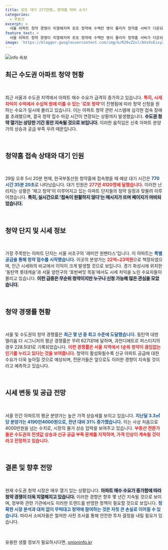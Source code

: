 ```yaml
---
title: 로또 대기 277만명… 청약홈 마비 소식!
categories:
  - 부동산
excerpt: >
  서울 아파트 청약 경쟁이 치열해지며 로또 청약에 수백만 명이 몰리자 청약홈 서버가 다운되는 사태가 발생했습니다. 시세 차익 기대감에 청약 수요가 폭발하며 접수 마감이 연장되었습니다. 미래의 아파트 공급 부족 우려가 더해지면서 수도권의 청약 시장 과열은 계속될 전망입니다.
feature_text: >
  서울 아파트 청약 경쟁이 치열해지며 로또 청약에 수백만 명이 몰리자 청약홈 서버가 다운되는 사태가 발생했습니다. 시세 차익 기대감에 청약 수요가 폭발하며 접수 마감이 연장되었습니다. 미래의 아파트 공급 부족 우려가 더해지면서 수도권의 청약 시장 과열은 계속될 전망입니다.
image: 'https://blogger.googleusercontent.com/img/b/R29vZ2xl/AVvXsEixyZcFfHzMRdzZMjFBmAUKJYCLCGyLL1o632UiGVXcaFdKo_bkvkuCioo0uUKlGfBVcT3P84aROyZIXSBEx3Aw5nCQ3pTgDom1WDC4m8eifvWiAmWEEVb4x6G_l8C0QH225ldMjyaFvpxGEBGNO37VmDTDMHGhJPq73UglMfDca1-0aw/s1600/blogspot.png'
---
```


<p><img src="https://blogger.googleusercontent.com/img/b/R29vZ2xl/AVvXsEixyZcFfHzMRdzZMjFBmAUKJYCLCGyLL1o632UiGVXcaFdKo_bkvkuCioo0uUKlGfBVcT3P84aROyZIXSBEx3Aw5nCQ3pTgDom1WDC4m8eifvWiAmWEEVb4x6G_l8C0QH225ldMjyaFvpxGEBGNO37VmDTDMHGhJPq73UglMfDca1-0aw/s1600/blogspot.png" alt="info 속보" /></p>

<h2 data-ke-size="size26">최근 수도권 아파트 청약 현황</h2>

<p data-ke-size="size16">&nbsp;</p>

<p>최근 서울과 수도권 지역에서 아파트 매수 수요가 급격히 증가하고 있습니다. <b><span style="color: #ee2323;">특히, 시세 차익이 수억에서 수십억 원에 이를 수 있는 '로또 청약'</span></b>이 진행됨에 따라 청약 신청을 원하는 수요가 일시에 몰리고 있습니다. 이는 아파트 청약 관련 시스템에 심각한 접속 장애를 초래했으며, 결국 청약 접수 마감 시간이 연장되는 상황까지 발생했습니다. <b><span style="background-color: #21538527;">수도권 청약 열기는 상당한 기간 동안 지속될 것으로 보입니다.</span></b> 이러한 움직임은 신축 아파트 분양가의 상승과 공급 부족 우려 때문입니다.</p>

<p data-ke-size="size16">&nbsp;</p>

<h2 data-ke-size="size26">청약홈 접속 상태와 대기 인원</h2>

<p data-ke-size="size16">&nbsp;</p>

<p>29일 오후 5시 20분 현재, 한국부동산원 청약홈에 접속했을 때 예상 대기 시간은 <b><span style="color: #1a5490;">770시간 35분 20초</span></b>로 나타났습니다. 대기 인원은 <b><span style="color: #ee2323;">277만 4120명에 달했습니다.</span></b> 이러한 난리치는 상황은 '재고 청약'이 이루어지고 있는 아파트 단지들의 청약 일정과 맞물려 이루어졌습니다. <b><span style="background-color: #21538527;">특히, 실시간으로 '접속이 원활하지 않다'는 메시지가 뜨며 페이지가 마비되었습니다.</span></b></p>

<p data-ke-size="size16">&nbsp;</p>

<h2 data-ke-size="size26">청약 단지 및 시세 정보</h2>

<p data-ke-size="size16">&nbsp;</p>

<p>가장 주목받는 아파트 단지는 서울 서초구의 '래미안 원펜타스'입니다. 이 아파트는 <b><span style="color: #1a5490;">특별 공급을 통해 청약 접수를 시작했습니다.</span></b> 이곳의 분양가는 <b><span style="color: #ee2323;">22억~23억원</span></b>으로 책정되었으며, 인근 시세와의 비교에서 이익이 크게 발생할 것으로 보입니다. 경기 화성시에 위치한 ‘동탄역 롯데캐슬’과 서울 양천구의 ‘호반써밋 목동’에서도 시세 차익을 노린 수요자들이 몰리고 있습니다. <b><span style="background-color: #21538527;">이런 급증은 무순위 청약이지만 누구나 신청 가능해 많은 관심을 모았습니다.</span></b></p>

<p data-ke-size="size16">&nbsp;</p>

<h2 data-ke-size="size26">청약 경쟁률 현황</h2>

<p data-ke-size="size16">&nbsp;</p>

<p>서울 및 수도권의 청약 경쟁률은 <b><span style="color: #1a5490;">최근 몇 년 중 최고 수준에 도달했습니다.</span></b> 동탄역 대방 엘리움 더 시그니처의 평균 경쟁률은 무려 627대1에 달하며, 과천디에트르 퍼스티지의 경우 228.5대1로 기록되었습니다. <b><span style="color: #ee2323;">이런 경쟁률은 서울 지역에서 1순위 청약이 끊임없는 인기를 누리고 있다는 것을 보여줍니다.</span></b> 청약이 활성화될수록 신규 아파트 공급에 대한 수요가 더욱 높아질 것으로 예상되며, 전문가들은 앞으로도 이러한 경향이 지속될 것이라고 예측하고 있습니다.</p>

<p data-ke-size="size16">&nbsp;</p>

<h2 data-ke-size="size26">시세 변동 및 공급 전망</h2>

<p data-ke-size="size16">&nbsp;</p>

<p>서울 민간 아파트의 평균 분양가는 높은 가격 상승세를 보이고 있습니다. <b><span style="color: #1a5490;">지난달 3.3㎡당 분양가는 4190만4000원으로, 전년 대비 31% 증가했습니다.</span></b> 이는 사상 처음으로 4000만원을 넘는 수치로, 시장의 물가 상승 압력을 보여주고 있습니다. <b><span style="color: #ee2323;">부동산 전문가들은 수도권의 전셋값 상승과 신규 공급 부족 문제를 지적하며, 가격 인상이 계속될 것이라고 전망하고 있습니다.</span></b></p>

<p data-ke-size="size16">&nbsp;</p>

<h2 data-ke-size="size26">결론 및 향후 전망</h2>

<p data-ke-size="size16">&nbsp;</p>

<p>현재 수도권 청약 시장은 매우 열기 있는 상황입니다. <b><span style="background-color: #21538527;">아파트 매수 수요가 증가함에 따라 청약 경쟁이 더욱 치열해지고 있습니다.</span></b> 이러한 경향은 향후 몇 년간 지속될 것으로 보이며, 정부와 관련 기관에서도 이러한 트렌드를 반영한 정책이 필요할 것으로 보입니다. <b><span style="color: #1a5490;">정확한 시장 분석과 대처 없이 무턱대고 청약에 참여하는 것은 자칫 큰 손실로 이어질 수 있습니다.</span></b> 따라서 소비자들은 철저한 사전 조사를 통해 안전한 투자 결정을 내릴 필요가 있습니다.</p>

<p data-ke-size="size16">&nbsp;</p>
유용한 생활 정보가 필요하시다면, <a href="https://onioninfo.kr" rel="dofollow">onioninfo.kr</a>


